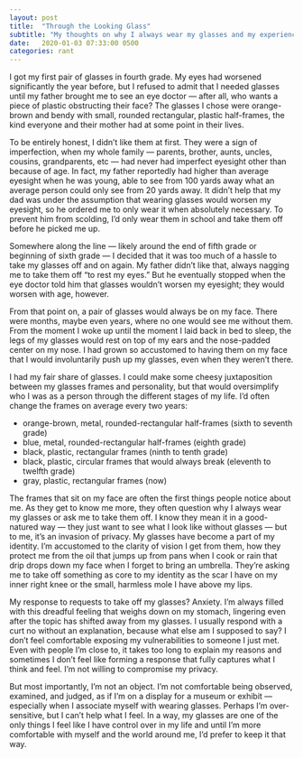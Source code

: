 ```yaml
---
layout: post
title:  "Through the Looking Glass"
subtitle: "My thoughts on why I always wear my glasses and my experiences with them"
date:   2020-01-03 07:33:00 0500
categories: rant
---
```

I got my first pair of glasses in fourth grade. My eyes had worsened significantly the year before, but I refused to admit that I needed glasses until my father brought me to see an eye doctor — after all, who wants a piece of plastic obstructing their face? The glasses I chose were orange-brown and bendy with small, rounded rectangular, plastic half-frames, the kind everyone and their mother had at some point in their lives. 

To be entirely honest, I didn’t like them at first. They were a sign of imperfection, when my whole family — parents, brother, aunts, uncles, cousins, grandparents, etc — had never had imperfect eyesight other than because of age. In fact, my father reportedly had higher than average eyesight when he was young, able to see from 100 yards away what an average person could only see from 20 yards away. It didn’t help that my dad was under the assumption that wearing glasses would worsen my eyesight, so he ordered me to only wear it when absolutely necessary. To prevent him from scolding, I’d only wear them in school and take them off before he picked me up. 

Somewhere along the line — likely around the end of fifth grade or beginning of sixth grade — I decided that it was too much of a hassle to take my glasses off and on again. My father didn’t like that, always nagging me to take them off “to rest my eyes.” But he eventually stopped when the eye doctor told him that glasses wouldn’t worsen my eyesight; they would worsen with age, however. 

From that point on, a pair of glasses would always be on my face. There were months, maybe even years, where no one would see me without them. From the moment I woke up until the moment I laid back in bed to sleep, the legs of my glasses would rest on top of my ears and the nose-padded center on my nose. I had grown so accustomed to having them on my face that I would involuntarily push up my glasses, even when they weren’t there. 

I had my fair share of glasses. I could make some cheesy juxtaposition between my glasses frames and personality, but that would oversimplify who I was as a person through the different stages of my life. I’d often change the frames on average every two years: 

- orange-brown, metal, rounded-rectangular half-frames (sixth to seventh grade)
- blue, metal, rounded-rectangular half-frames (eighth grade)
- black, plastic, rectangular frames (ninth to tenth grade)
- black, plastic, circular frames that would always break (eleventh to twelfth grade) 
- gray, plastic, rectangular frames (now)

The frames that sit on my face are often the first things people notice about me. As they get to know me more, they often question why I always wear my glasses or ask me to take them off. I know they mean it in a good-natured way — they just want to see what I look like without glasses — but to me, it’s an invasion of privacy. My glasses have become a part of my identity. I’m accustomed to the clarity of vision I get from them, how they protect me from the oil that jumps up from pans when I cook or rain that drip drops down my face when I forget to bring an umbrella. They’re asking me to take off something as core to my identity as the scar I have on my inner right knee or the small, harmless mole I have above my lips.

My response to requests to take off my glasses? Anxiety. I’m always filled with this dreadful feeling that weighs down on my stomach, lingering even after the topic has shifted away from my glasses. I usually respond with a curt no without an explanation, because what else am I supposed to say? I don’t feel comfortable exposing my vulnerabilities to someone I just met. Even with people I’m close to, it takes too long to explain my reasons and sometimes I don’t feel like forming a response that fully captures what I think and feel. I’m not willing to compromise my privacy.

But most importantly, I’m not an object. I’m not comfortable being observed, examined, and judged, as if I’m on a display for a museum or exhibit — especially when I associate myself with wearing glasses. Perhaps I’m over-sensitive, but I can’t help what I feel. In a way, my glasses are one of the only things I feel like I have control over in my life and until I’m more comfortable with myself and the world around me, I’d prefer to keep it that way. 